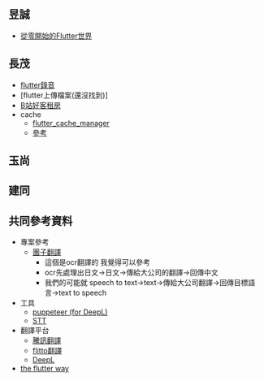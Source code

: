 ## 昱誠
* [從零開始的Flutter世界](https://ithelp.ithome.com.tw/users/20118479/ironman/3025?fbclid=IwAR0nFMUVaDwvgdpZmloWKmfBdqrANitYvFUIRxxPaoY7Ul5r_UuNZq-ED5k)
## 長茂
* [flutter錄音](https://pub.dev/packages/flutter_sound)
* [flutter上傳檔案(還沒找到)]
* [B站好客租房](https://www.bilibili.com/video/BV1fN411f7T5?p=28)
* cache
   * [flutter_cache_manager](https://pub.dev/packages/flutter_cache_manager#-readme-tab-)
   * [參考](https://www.gushiciku.cn/pl/pXEP/zh-tw)
 
## 玉尚
## 建同
## 共同參考資料
* 專案參考
   * [團子翻譯](https://github.com/PantsuDango/Dango-Translator) 
       * 這個是ocr翻譯的 我覺得可以參考
       * ocr先處理出日文->日文->傳給大公司的翻譯->回傳中文
       * 我們的可能就 speech to text->text->傳給大公司翻譯->回傳目標語言->text to speech
* 工具
   * [puppeteer (for DeepL)](https://pub.dev/packages/puppeteer?fbclid=IwAR3DI4qiKuTR0_VX08BcrSLln76VwKy5EQczI8fikU_nfJ1-_gvP2ouy-7Y)
   * [STT](https://ithelp.ithome.com.tw/articles/10252078)
* 翻譯平台
   * [騰訊翻譯](https://fanyi.qq.com/)
   * [flitto翻譯](https://zh-tw.flitto.com/language/translation/text)
   * [DeepL](https://www.deepl.com/translator)
* [the flutter way](https://www.youtube.com/channel/UCJm7i4g4z7ZGcJA_HKHLCVw)

